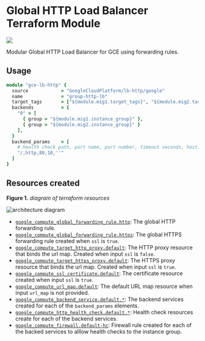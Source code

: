 # Global HTTP Load Balancer Terraform Module

<a href="https://concourse-tf.gcp.solutions/teams/main/pipelines/tf-lb-http-regression" target="_blank">
<img src="https://concourse-tf.gcp.solutions/api/v1/teams/main/pipelines/tf-lb-http-regression/badge" /></a>

Modular Global HTTP Load Balancer for GCE using forwarding rules.

## Usage

```ruby
module "gce-lb-http" {
  source            = "GoogleCloudPlatform/lb-http/google"
  name              = "group-http-lb"
  target_tags       = ["${module.mig1.target_tags}", "${module.mig2.target_tags}"]
  backends          = {
    "0" = [
      { group = "${module.mig1.instance_group}" },
      { group = "${module.mig2.instance_group}" }
    ],
  }
  backend_params    = [
    # health check path, port name, port number, timeout seconds, host.
    "/,http,80,10,''"
  ]
}
```

## Resources created

**Figure 1.** *diagram of terraform resources*

![architecture diagram](https://raw.githubusercontent.com/GoogleCloudPlatform/terraform-google-lb-http/master/diagram.png)

- [`google_compute_global_forwarding_rule.http`](https://www.terraform.io/docs/providers/google/r/compute_global_forwarding_rule.html): The global HTTP forwarding rule.
- [`google_compute_global_forwarding_rule.https`](https://www.terraform.io/docs/providers/google/r/compute_global_forwarding_rule.html): The global HTTPS forwarding rule created when `ssl` is `true`.
- [`google_compute_target_http_proxy.default`](https://www.terraform.io/docs/providers/google/r/compute_target_http_proxy.html): The HTTP proxy resource that binds the url map. Created when input `ssl` is `false`.
- [`google_compute_target_https_proxy.default`](https://www.terraform.io/docs/providers/google/r/compute_target_https_proxy.html): The HTTPS proxy resource that binds the url map. Created when input `ssl` is `true`.
- [`google_compute_ssl_certificate.default`](https://www.terraform.io/docs/providers/google/r/compute_ssl_certificate.html): The certificate resource created when input `ssl` is `true`. 
- [`google_compute_url_map.default`](https://www.terraform.io/docs/providers/google/r/compute_url_map.html): The default URL map resource when input `url_map` is not provided.
- [`google_compute_backend_service.default.*`](https://www.terraform.io/docs/providers/google/r/compute_backend_service.html): The backend services created for each of the `backend_params` elements.
- [`google_compute_http_health_check.default.*`](https://www.terraform.io/docs/providers/google/r/compute_http_health_check.html): Health check resources create for each of the backend services.
- [`google_compute_firewall.default-hc`](https://www.terraform.io/docs/providers/google/r/compute_firewall.html): Firewall rule created for each of the backed services to alllow health checks to the instance group.
